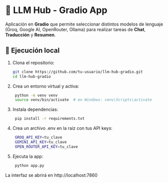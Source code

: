 # 🧠 LLM Hub - Gradio App

Aplicación en **Gradio** que permite seleccionar distintos modelos de lenguaje 
(Groq, Google AI, OpenRouter, Ollama) para realizar tareas de **Chat**, 
**Traducción** y **Resumen**.

## 🚀 Ejecución local

1. Clona el repositorio:
   ```bash
   git clone https://github.com/tu-usuario/llm-hub-gradio.git
   cd llm-hub-gradio
2. Crea un entorno virtual y activa:
   ```bash
    python -m venv venv
    source venv/bin/activate  # en Windows: venv\Scripts\activate
4. Instala dependencias:
   ```bash
    pip install -r requirements.txt
6. Crea un archivo .env en la raíz con tus API keys:
   ```bash
    GROQ_API_KEY=tu_clave
    GEMINI_API_KEY=tu_clave
    OPEN_ROUTER_API_KEY=tu_clave
8. Ejecuta la app:
   ```bash
    python app.py
La interfaz se abrirá en http://localhost:7860


